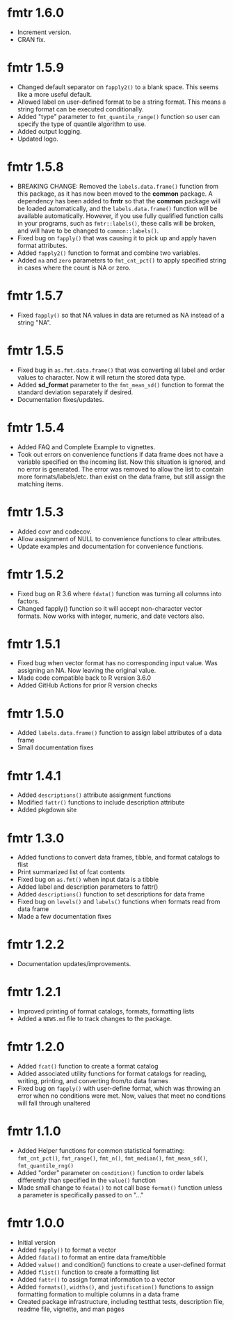# fmtr 1.6.0

* Increment version.
* CRAN fix.

# fmtr 1.5.9

* Changed default separator on `fapply2()` to a blank space.  This seems
like a more useful default.
* Allowed label on user-defined format to be a string format.  This means
a string format can be executed conditionally.
* Added "type" parameter to `fmt_quantile_range()` function so user can
specify the type of quantile algorithm to use.
* Added output logging.
* Updated logo.

# fmtr 1.5.8

* BREAKING CHANGE: Removed the `labels.data.frame()` function 
from this package, 
as it has now been moved to the **common** package.  A dependency has been 
added to **fmtr** so that the **common** package will be loaded automatically,
and the `labels.data.frame()` function will be available automatically. 
However, if you use fully qualified function calls in your programs, 
such as `fmtr::labels()`, these calls will be broken, and will have to be 
changed to `common::labels()`.
* Fixed bug on `fapply()` that was causing it to pick up and apply
haven format attributes. 
* Added `fapply2()` function to format and combine two variables.
* Added `na` and `zero` parameters to `fmt_cnt_pct()` to apply specified string 
in cases where the count is NA or zero.  

# fmtr 1.5.7

* Fixed `fapply()` so that NA values in data are returned as NA instead of 
a string "NA".

# fmtr 1.5.5

* Fixed bug in `as.fmt.data.frame()` that was converting all label and order
values to character. Now it will return the stored data type.
* Added **sd_format** parameter to the `fmt_mean_sd()` function to format the 
standard deviation separately if desired.
* Documentation fixes/updates.

# fmtr 1.5.4

* Added FAQ and Complete Example to vignettes.
* Took out errors on convenience functions if data frame does not have a variable
specified on the incoming list.  Now this situation is ignored, and no error
is generated. The error was removed to allow the list to contain more 
formats/labels/etc. than exist on the data frame, but still assign the matching
items.

# fmtr 1.5.3

* Added covr and codecov.
* Allow assignment of NULL to convenience functions to clear attributes.
* Update examples and documentation for convenience functions.

# fmtr 1.5.2

* Fixed bug on R 3.6 where `fdata()` function was turning all columns into factors.
* Changed fapply() function so it will accept non-character vector formats.  Now
works with integer, numeric, and date vectors also.


# fmtr 1.5.1

* Fixed bug when vector format has no corresponding input value.  Was assigning
  an NA.  Now leaving the original value.
* Made code compatible back to R version 3.6.0
* Added GitHub Actions for prior R version checks

# fmtr 1.5.0

* Added `labels.data.frame()` function to assign label attributes of a data frame
* Small documentation fixes

# fmtr 1.4.1

* Added `descriptions()` attribute assignment functions
* Modified `fattr()` functions to include description attribute
* Added pkgdown site

# fmtr 1.3.0

* Added functions to convert data frames, tibble, and format catalogs to flist
* Print summarized list of fcat contents 
* Fixed bug on `as.fmt()` when input data is a tibble
* Added label and description parameters to fattr()
* Added `descriptions()` function to set descriptions for data frame
* Fixed bug on `levels()` and `labels()` functions when formats read from data frame
* Made a few documentation fixes

# fmtr 1.2.2

* Documentation updates/improvements.


# fmtr 1.2.1  

* Improved printing of format catalogs, formats, formatting lists
* Added a `NEWS.md` file to track changes to the package.


# fmtr 1.2.0

* Added `fcat()` function to create a format catalog
* Added associated utility functions for format catalogs for reading, writing,
printing, and converting from/to data frames
* Fixed bug on `fapply()` with user-define format, which was throwing an error when
no conditions were met.  Now, values that meet no conditions will fall through
unaltered


# fmtr 1.1.0 

* Added Helper functions for common statistical formatting: `fmt_cnt_pct()`, 
`fmt_range()`, `fmt_n()`, `fmt_median()`, `fmt_mean_sd()`, `fmt_quantile_rng()`
* Added "order" parameter on `condition()` function to order labels differently
than specified in the `value()` function
* Made small change to `fdata()` to not call base `format()` function unless a
parameter is specifically passed to on "..."


# fmtr 1.0.0 

* Initial version
* Added `fapply()` to format a vector
* Added `fdata()` to format an entire data frame/tibble
* Added `value()` and condition() functions to create a user-defined format
* Added `flist()` function to create a formatting list
* Added `fattr()` to assign format information to a vector
* Added `formats()`, `widths()`, and `justification()` functions to assign 
formatting formation to multiple columns in a data frame
* Created package infrastructure, including testthat tests, description file,
readme file, vignette, and man pages
